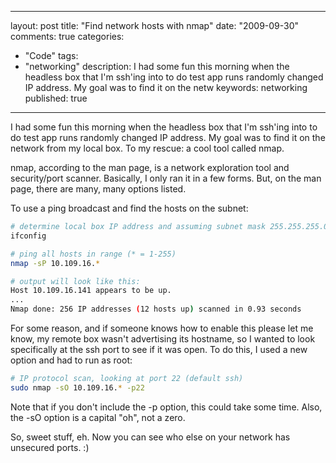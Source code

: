 
---
layout: post
title: "Find network hosts with nmap"
date: "2009-09-30"
comments: true
categories:
  - "Code"
tags:
  - "networking"
description: I had some fun this morning when the headless box that I'm ssh'ing into to do test app runs randomly changed IP address.  My goal was to find it on the netw
keywords: networking
published: true
---

I had some fun this morning when the headless box that I'm ssh'ing into to do test app runs randomly changed IP address.  My goal was to find it on the network from my local box.  To my rescue: a cool tool called nmap.
<!--more-->

nmap, according to the man page, is a network exploration tool and security/port scanner.  Basically, I only ran it in a few forms.  But, on the man page, there are many, many options listed. 

To use a ping broadcast and find the hosts on the subnet:

```bash
# determine local box IP address and assuming subnet mask 255.255.255.0:
ifconfig

# ping all hosts in range (* = 1-255)
nmap -sP 10.109.16.*

# output will look like this:
Host 10.109.16.141 appears to be up.
...
Nmap done: 256 IP addresses (12 hosts up) scanned in 0.93 seconds
```

For some reason, and if someone knows how to enable this please let me know, my remote box wasn't advertising its hostname, so I wanted to look specifically at the ssh port to see if it was open.  To do this, I used a new option and had to run as root:

```bash
# IP protocol scan, looking at port 22 (default ssh)
sudo nmap -sO 10.109.16.* -p22
```

Note that if you don't include the -p option, this could take some time.  Also, the -sO option is a capital "oh", not a zero.

So, sweet stuff, eh.  Now you can see who else on your network has unsecured ports. :)

  
